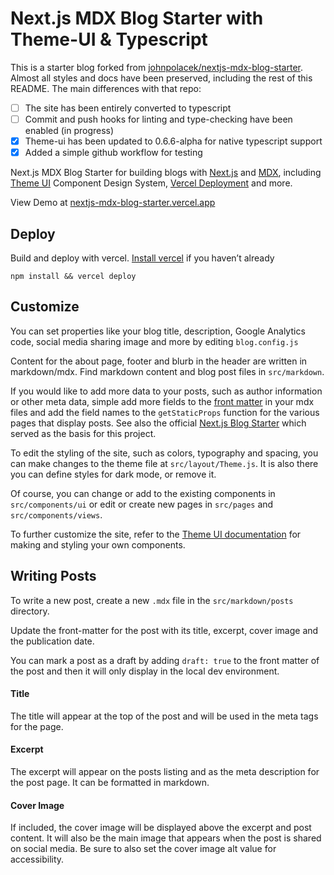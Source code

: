 # Next.js MDX Blog Starter with Theme-UI & Typescript

This is a starter blog forked from [johnpolacek/nextjs-mdx-blog-starter](https://github.com/johnpolacek/nextjs-mdx-blog-starter). Almost all styles and docs have been preserved, including the rest of this README. The main differences with that repo:
- [ ] The site has been entirely converted to typescript
- [ ] Commit and push hooks for linting and type-checking have been enabled (in progress)
- [x] Theme-ui has been updated to 0.6.6-alpha for native typescript support
- [x] Added a simple github workflow for testing

Next.js MDX Blog Starter for building blogs with [Next.js](https://nextjs.org/) and [MDX](https://mdxjs.com/), including [Theme UI](https://theme-ui.com/home/) Component Design System, [Vercel Deployment](https://vercel.com/) and more.

View Demo at [nextjs-mdx-blog-starter.vercel.app](https://nextjs-mdx-blog-starter.vercel.app/)

## Deploy

Build and deploy with vercel. [Install vercel](https://vercel.com/download) if you haven’t already

```
npm install && vercel deploy
```

## Customize

You can set properties like your blog title, description, Google Analytics code, social media sharing image and more by editing `blog.config.js`

Content for the about page, footer and blurb in the header are written in markdown/mdx. Find markdown content and blog post files in `src/markdown`.

If you would like to add more data to your posts, such as author information or other meta data, simple add more fields to the [front matter](https://jekyllrb.com/docs/front-matter/) in your mdx files and add the field names to the `getStaticProps` function for the various pages that display posts. See also the official [Next.js Blog Starter](https://github.com/vercel/next.js/tree/canary/examples/blog-starter) which served as the basis for this project.

To edit the styling of the site, such as colors, typography and spacing, you can make changes to the theme file at `src/layout/Theme.js`. It is also there you can define styles for dark mode, or remove it.

Of course, you can change or add to the existing components in `src/components/ui` or edit or create new pages in `src/pages` and `src/components/views`. 

To further customize the site, refer to the [Theme UI documentation](https://theme-ui.com/getting-started) for making and styling your own components.

## Writing Posts

To write a new post, create a new `.mdx` file in the `src/markdown/posts` directory.

Update the front-matter for the post with its title, excerpt, cover image and the publication date. 

You can mark a post as a draft by adding `draft: true` to the front matter of the post and then it will only display in the local dev environment.

#### Title

The title will appear at the top of the post and will be used in the meta tags for the page.

#### Excerpt

The excerpt will appear on the posts listing and as the meta description for the post page. It can be formatted in markdown. 

#### Cover Image

If included, the cover image will be displayed above the excerpt and post content. It will also be the main image that appears when the post is shared on social media. Be sure to also set the cover image alt value for accessibility.




